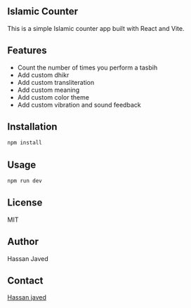 ## Islamic Counter

This is a simple Islamic counter app built with React and Vite.

## Features

- Count the number of times you perform a tasbih
- Add custom dhikr
- Add custom transliteration
- Add custom meaning
- Add custom color theme
- Add custom vibration and sound feedback


## Installation

```bash
npm install
```

## Usage

```bash
npm run dev
```

## License

MIT

## Author

Hassan Javed

## Contact

[Hassan javed](https://mehassan.netlify.app/)

## Version

1.0.0
